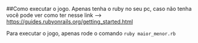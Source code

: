 ##Como executar o jogo.
Apenas tenha o ruby no seu pc, caso não tenha você pode ver como ter nesse link --> https://guides.rubyonrails.org/getting_started.html

Para executar o jogo, apenas rode o comando `ruby maior_menor.rb`
